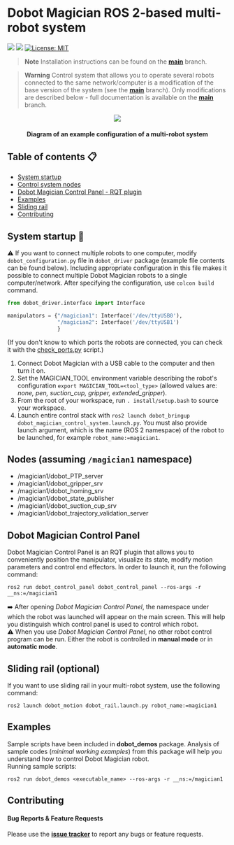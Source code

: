 # Dobot Magician ROS 2-based multi-robot system
<img src="https://img.shields.io/badge/ros--version-humble-green"/>  <img src="https://img.shields.io/badge/platform%20-Ubuntu%2022.04-orange"/>  [![License: MIT](https://img.shields.io/badge/License-MIT-yellow.svg)](https://opensource.org/licenses/MIT)

> **Note**
> Installation instructions can be found on the [**main**](https://github.com/jkaniuka/magician_ros2/tree/main) branch.
  
> **Warning**
> Control system that allows you to operate several robots connected to the same network/computer is a modification of the base version of the system (see the [**main**](https://github.com/jkaniuka/magician_ros2/tree/main) branch). Only modifications are described below - full documentation is available on the [**main**](https://github.com/jkaniuka/magician_ros2/tree/main) branch.


<p align="center">
<img src="https://github.com/jkaniuka/dobot_ros2/assets/80155305/a24117cb-fdd3-41b9-a24d-b1ff1022da0e"/>
</p> 
<h4 align="center">Diagram of an example configuration of a multi-robot system</h4> 

## Table of contents :clipboard:
* [System startup](#running)
* [Control system nodes](#nodes)
* [Dobot Magician Control Panel - RQT plugin](#dmcp)
* [Examples](#examples)
* [Sliding rail](#rail)
* [Contributing](#contributing)

<a name="running"></a>
## System startup :robot:
:warning: If you want to connect multiple robots to one computer, modify `dobot_configuration.py` file in `dobot_driver` package (example file contents can be found below). Including appropriate configuration in this file makes it possible to connect multiple Dobot Magician robots to a single computer/network. After specifying the configuration, use `colcon build` command.

```python
from dobot_driver.interface import Interface

manipulators = {"/magician1": Interface('/dev/ttyUSB0'),
                "/magician2": Interface('/dev/ttyUSB1')
                }
```
(If you don't know to which ports the robots are connected, you can check it with the [check_ports.py](./dobot_driver/dobot_driver/check_ports.py) script.)

1. Connect Dobot Magician with a USB cable to the computer and then turn it on. 
2. Set the MAGICIAN_TOOL environment variable describing the robot's configuration `export MAGICIAN_TOOL=<tool_type>` (allowed values are: _none, pen, suction_cup, gripper, extended_gripper_).
3. From the root of your workspace, run `. install/setup.bash` to source your workspace.
4. Launch entire control stack with `ros2 launch dobot_bringup dobot_magician_control_system.launch.py`. You must also provide launch argument, which is the name (ROS 2 namespace) of the robot to be launched, for example `robot_name:=magician1`.

<a name="nodes"></a>
## Nodes (assuming `/magician1` namespace)
- /magician1/dobot_PTP_server
- /magician1/dobot_gripper_srv
- /magician1/dobot_homing_srv
- /magician1/dobot_state_publisher
- /magician1/dobot_suction_cup_srv
- /magician1/dobot_trajectory_validation_server


<a name="dmcp"></a>
## Dobot Magician Control Panel
Dobot Magician Control Panel is an RQT plugin that allows you to conveniently position the manipulator, visualize its state, modify motion parameters and control end effectors. In order to launch it,  run the following command:
```
ros2 run dobot_control_panel dobot_control_panel --ros-args -r __ns:=/magician1
```
:arrow_right: After opening _Dobot Magician Control Panel_, the namespace under which the robot was launched will appear on the main screen. This will help you distinguish which control panel is used to control which robot.   
:warning: When you use _Dobot Magician Control Panel_, no other robot control program can be run. Either the robot is controlled in **manual mode** or in **automatic mode**.   

<a name="rail"></a>
## Sliding rail (optional)
If you want to use sliding rail in your multi-robot system, use the following command:
```
ros2 launch dobot_motion dobot_rail.launch.py robot_name:=magician1
```


<a name="examples"></a>
## Examples
Sample scripts have been included in **dobot_demos** package. Analysis of sample codes (_minimal working examples_) from this package will help you understand how to control Dobot Magician robot.  
Running sample scripts:  
```
ros2 run dobot_demos <executable_name> --ros-args -r __ns:=/magician1
```

<a name="contributing"></a>
## Contributing

#### Bug Reports & Feature Requests

Please use the [**issue tracker**](https://github.com/jkaniuka/magician_ros2/issues) to report any bugs or feature requests.




